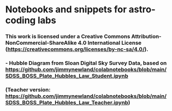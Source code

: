 # Notebooks and snippets for astro-coding labs
### This work is licensed under a Creative Commons Attribution-NonCommercial-ShareAlike 4.0 International License (https://creativecommons.org/licenses/by-nc-sa/4.0/).

### - Hubble Diagram from Sloan Digital Sky Survey Data, based on https://github.com/jimmynewland/colabnotebooks/blob/main/SDSS_BOSS_Plate_Hubbles_Law_Student.ipynb
###   (Teacher version: https://github.com/jimmynewland/colabnotebooks/blob/main/SDSS_BOSS_Plate_Hubbles_Law_Teacher.ipynb)

